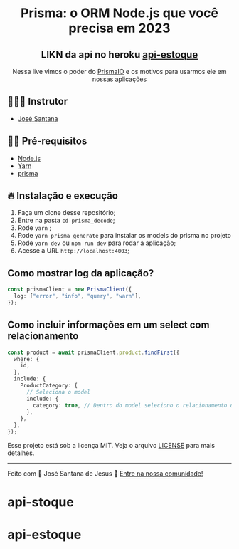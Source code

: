 <h1 align="center">
  <center>Prisma: o ORM Node.js que você precisa em 2023
</center>
</h1>

<h2 align="center">LIKN da api no heroku <a href="https://api-estoque.herokuapp.com/" target="_blank">api-estoque</a></h2>

<p align="center">Nessa live vimos o poder do <a href="https://www.prisma.io" target="_blank">PrismaIO</a> e os motivos para usarmos ele em nossas aplicações</p>

## 👨🏼‍💻 Instrutor

- [José Santana](https://laudierstdev.ga/)

## ✋🏻 Pré-requisitos

- [Node.js](https://nodejs.org/en/)
- [Yarn](classic.yarnpkg.com/en/docs/install)
- [prisma](https://www.prisma.io/docs/getting-started/quickstart)

## 🔥 Instalação e execução

1. Faça um clone desse repositório;
2. Entre na pasta `cd prisma_decode`;
3. Rode `yarn` ;
4. Rode `yarn prisma generate` para instalar os models do prisma no projeto
5. Rode `yarn dev` ou `npm run dev` para rodar a aplicação;
6. Acesse a URL `http://localhost:4003`;

## Como mostrar log da aplicação?

```ts
const prismaClient = new PrismaClient({
  log: ["error", "info", "query", "warn"],
});
```

## Como incluir informações em um select com relacionamento

```ts
const product = await prismaClient.product.findFirst({
  where: {
    id,
  },
  include: {
    ProductCategory: {
      // Seleciona o model
      include: {
        category: true, // Dentro do model seleciono o relacionamento que quero trazer completo.
      },
    },
  },
});
```

Esse projeto está sob a licença MIT. Veja o arquivo [LICENSE](LICENSE.md) para mais detalhes.

---

Feito com 💖 José Santana de Jesus 👋 [Entre na nossa comunidade!](laudierst.tk)
# api-stoque
# api-estoque
